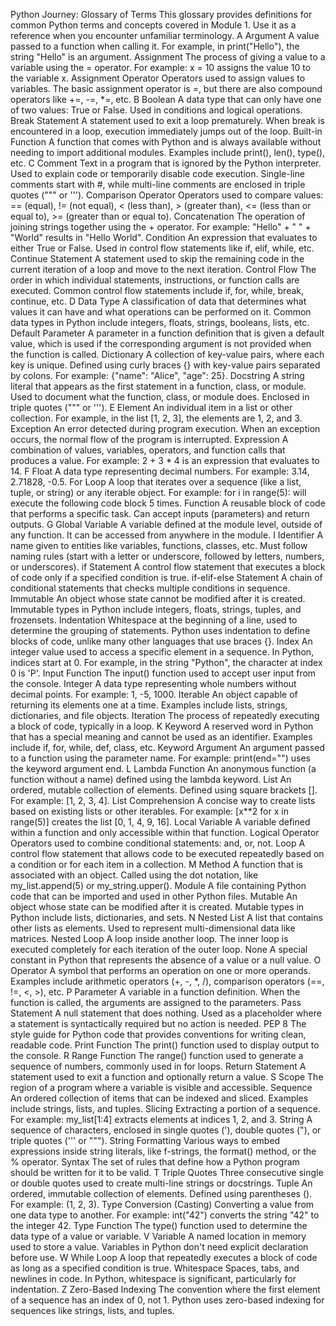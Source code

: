 Python Journey: Glossary of Terms
This glossary provides definitions for common Python terms and concepts covered in Module 1. Use it as a reference when you encounter unfamiliar terminology.
A
Argument
A value passed to a function when calling it. For example, in print("Hello"), the string "Hello" is an argument.
Assignment
The process of giving a value to a variable using the = operator. For example: x = 10 assigns the value 10 to the variable x.
Assignment Operator
Operators used to assign values to variables. The basic assignment operator is =, but there are also compound operators like +=, -=, *=, etc.
B
Boolean
A data type that can only have one of two values: True or False. Used in conditions and logical operations.
Break Statement
A statement used to exit a loop prematurely. When break is encountered in a loop, execution immediately jumps out of the loop.
Built-in Function
A function that comes with Python and is always available without needing to import additional modules. Examples include print(), len(), type(), etc.
C
Comment
Text in a program that is ignored by the Python interpreter. Used to explain code or temporarily disable code execution. Single-line comments start with #, while multi-line comments are enclosed in triple quotes (""" or ''').
Comparison Operator
Operators used to compare values: == (equal), != (not equal), < (less than), > (greater than), <= (less than or equal to), >= (greater than or equal to).
Concatenation
The operation of joining strings together using the + operator. For example: "Hello" + " " + "World" results in "Hello World".
Condition
An expression that evaluates to either True or False. Used in control flow statements like if, elif, while, etc.
Continue Statement
A statement used to skip the remaining code in the current iteration of a loop and move to the next iteration.
Control Flow
The order in which individual statements, instructions, or function calls are executed. Common control flow statements include if, for, while, break, continue, etc.
D
Data Type
A classification of data that determines what values it can have and what operations can be performed on it. Common data types in Python include integers, floats, strings, booleans, lists, etc.
Default Parameter
A parameter in a function definition that is given a default value, which is used if the corresponding argument is not provided when the function is called.
Dictionary
A collection of key-value pairs, where each key is unique. Defined using curly braces {} with key-value pairs separated by colons. For example: {"name": "Alice", "age": 25}.
Docstring
A string literal that appears as the first statement in a function, class, or module. Used to document what the function, class, or module does. Enclosed in triple quotes (""" or ''').
E
Element
An individual item in a list or other collection. For example, in the list [1, 2, 3], the elements are 1, 2, and 3.
Exception
An error detected during program execution. When an exception occurs, the normal flow of the program is interrupted.
Expression
A combination of values, variables, operators, and function calls that produces a value. For example: 2 + 3 * 4 is an expression that evaluates to 14.
F
Float
A data type representing decimal numbers. For example: 3.14, 2.71828, -0.5.
For Loop
A loop that iterates over a sequence (like a list, tuple, or string) or any iterable object. For example: for i in range(5): will execute the following code block 5 times.
Function
A reusable block of code that performs a specific task. Can accept inputs (parameters) and return outputs.
G
Global Variable
A variable defined at the module level, outside of any function. It can be accessed from anywhere in the module.
I
Identifier
A name given to entities like variables, functions, classes, etc. Must follow naming rules (start with a letter or underscore, followed by letters, numbers, or underscores).
if Statement
A control flow statement that executes a block of code only if a specified condition is true.
if-elif-else Statement
A chain of conditional statements that checks multiple conditions in sequence.
Immutable
An object whose state cannot be modified after it is created. Immutable types in Python include integers, floats, strings, tuples, and frozensets.
Indentation
Whitespace at the beginning of a line, used to determine the grouping of statements. Python uses indentation to define blocks of code, unlike many other languages that use braces {}.
Index
An integer value used to access a specific element in a sequence. In Python, indices start at 0. For example, in the string "Python", the character at index 0 is 'P'.
Input Function
The input() function used to accept user input from the console.
Integer
A data type representing whole numbers without decimal points. For example: 1, -5, 1000.
Iterable
An object capable of returning its elements one at a time. Examples include lists, strings, dictionaries, and file objects.
Iteration
The process of repeatedly executing a block of code, typically in a loop.
K
Keyword
A reserved word in Python that has a special meaning and cannot be used as an identifier. Examples include if, for, while, def, class, etc.
Keyword Argument
An argument passed to a function using the parameter name. For example: print(end="") uses the keyword argument end.
L
Lambda Function
An anonymous function (a function without a name) defined using the lambda keyword.
List
An ordered, mutable collection of elements. Defined using square brackets []. For example: [1, 2, 3, 4].
List Comprehension
A concise way to create lists based on existing lists or other iterables. For example: [x**2 for x in range(5)] creates the list [0, 1, 4, 9, 16].
Local Variable
A variable defined within a function and only accessible within that function.
Logical Operator
Operators used to combine conditional statements: and, or, not.
Loop
A control flow statement that allows code to be executed repeatedly based on a condition or for each item in a collection.
M
Method
A function that is associated with an object. Called using the dot notation, like my_list.append(5) or my_string.upper().
Module
A file containing Python code that can be imported and used in other Python files.
Mutable
An object whose state can be modified after it is created. Mutable types in Python include lists, dictionaries, and sets.
N
Nested List
A list that contains other lists as elements. Used to represent multi-dimensional data like matrices.
Nested Loop
A loop inside another loop. The inner loop is executed completely for each iteration of the outer loop.
None
A special constant in Python that represents the absence of a value or a null value.
O
Operator
A symbol that performs an operation on one or more operands. Examples include arithmetic operators (+, -, *, /), comparison operators (==, !=, <, >), etc.
P
Parameter
A variable in a function definition. When the function is called, the arguments are assigned to the parameters.
Pass Statement
A null statement that does nothing. Used as a placeholder where a statement is syntactically required but no action is needed.
PEP 8
The style guide for Python code that provides conventions for writing clean, readable code.
Print Function
The print() function used to display output to the console.
R
Range Function
The range() function used to generate a sequence of numbers, commonly used in for loops.
Return Statement
A statement used to exit a function and optionally return a value.
S
Scope
The region of a program where a variable is visible and accessible.
Sequence
An ordered collection of items that can be indexed and sliced. Examples include strings, lists, and tuples.
Slicing
Extracting a portion of a sequence. For example: my_list[1:4] extracts elements at indices 1, 2, and 3.
String
A sequence of characters, enclosed in single quotes ('), double quotes ("), or triple quotes (''' or """).
String Formatting
Various ways to embed expressions inside string literals, like f-strings, the format() method, or the % operator.
Syntax
The set of rules that define how a Python program should be written for it to be valid.
T
Triple Quotes
Three consecutive single or double quotes used to create multi-line strings or docstrings.
Tuple
An ordered, immutable collection of elements. Defined using parentheses (). For example: (1, 2, 3).
Type Conversion (Casting)
Converting a value from one data type to another. For example: int("42") converts the string "42" to the integer 42.
Type Function
The type() function used to determine the data type of a value or variable.
V
Variable
A named location in memory used to store a value. Variables in Python don't need explicit declaration before use.
W
While Loop
A loop that repeatedly executes a block of code as long as a specified condition is true.
Whitespace
Spaces, tabs, and newlines in code. In Python, whitespace is significant, particularly for indentation.
Z
Zero-Based Indexing
The convention where the first element of a sequence has an index of 0, not 1. Python uses zero-based indexing for sequences like strings, lists, and tuples.